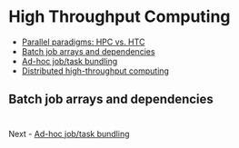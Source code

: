 # High Throughput Computing

- [Parallel paradigms: HPC vs. HTC](PARALLEL.md)
- [Batch job arrays and dependencies](ARRAYS.md)
- [Ad-hoc job/task bundling](BUNDLING.md)
- [Distributed high-throughput computing](DHTC.md)

## Batch job arrays and dependencies

#

Next - [Ad-hoc job/task bundling](BUNDLING.md)
